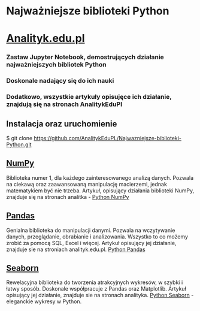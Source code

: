 # Najważniejsze biblioteki Python
# [Analityk.edu.pl](https://analityk.edu.pl/)


### Zastaw Jupyter Notebook, demostrujących działanie najważniejszych bibliotek Python
### Doskonale nadający się do ich nauki 
### Dodatkowo, wszystkie artykuły opisujęce ich działanie, znajdują się na stronach AnalitykEduPl


## Instalacja oraz uruchomienie

$ git clone https://github.com/AnalitykEduPL/Najwazniejsze-biblioteki-Python.git


## [NumPy](https://analityk.edu.pl/python-numpy/)

Biblioteka numer 1, dla każdego zainteresowanego analizą danych. Pozwala na ciekawą oraz zaawansowaną manipulację macierzemi, jednak matematykiem być nie trzeba. Artykuł, opisujący działania biblioteki NumPy, znajduje się na stronach analitka - [Python NumPy](https://analityk.edu.pl/python-numpy/)

## [Pandas](http://analityk.edu.pl/python-pandas/)

Genialna biblioteka do manipulacji danymi. Pozwala na wczytywanie danych, przeglądanie, obrabianie i analizowania. Wszystko to co możemy zrobić za pomocą SQL, Excel i więcej. Artykuł opisujący jej działanie, znajduje sie na stroniach analityk.edu.pl. [Python Pandas](http://analityk.edu.pl/python-pandas/)

## [Seaborn](http://analityk.edu.pl/seaborn-eleganckie-wykresy-w-python/)

Rewelacyjna biblioteka do tworzenia atrakcyjnych wykresów, w szybki i łatwy sposób. Doskonale współpracuje z Pandas oraz Matplotlib. Artykuł opisujący jej działanie, znajduje sie na stronach analityka. [Python Seaborn](http://analityk.edu.pl/seaborn-eleganckie-wykresy-w-python/) - eleganckie wykresy w Python.

